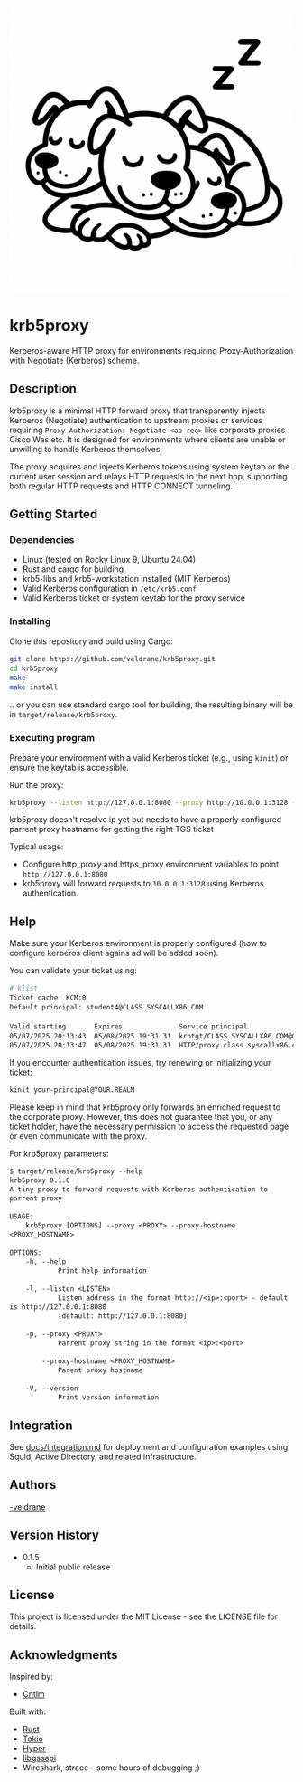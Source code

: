 ![krb5proxy logo](./images/krb5proxy.png) <!-- markdownlint-disable-line first-line-heading -->

# krb5proxy

Kerberos-aware HTTP proxy for environments requiring Proxy-Authorization with Negotiate (Kerberos) scheme.

## Description

krb5proxy is a minimal HTTP forward proxy that transparently injects Kerberos (Negotiate) authentication
to upstream proxies or services requiring `Proxy-Authorization: Negotiate <ap req>` like corporate proxies
Cisco Was etc. It is designed for environments where clients are unable or unwilling to handle Kerberos themselves.

The proxy acquires and injects Kerberos tokens using system keytab or the current user session
and relays HTTP requests to the next hop, supporting both regular HTTP requests and HTTP CONNECT tunneling.

## Getting Started

### Dependencies

* Linux (tested on Rocky Linux 9, Ubuntu 24.04)
* Rust and cargo for building
* krb5-libs and krb5-workstation installed (MIT Kerberos)
* Valid Kerberos configuration in `/etc/krb5.conf`
* Valid Kerberos ticket or system keytab for the proxy service

### Installing

Clone this repository and build using Cargo:

```bash
git clone https://github.com/veldrane/krb5proxy.git
cd krb5proxy
make
make install
```

.. or you can use standard cargo tool for building, the resulting binary will be in `target/release/krb5proxy`.


### Executing program

Prepare your environment with a valid Kerberos ticket (e.g., using `kinit`) or ensure the keytab is accessible.

Run the proxy:

```bash
krb5proxy --listen http://127.0.0.1:8080 --proxy http://10.0.0.1:3128 --proxy-hostname proxy.foo.com
```

krb5proxy doesn't resolve ip yet but needs to have a properly configured parrent proxy hostname for getting the right TGS ticket 

Typical usage:
- Configure http_proxy and https_proxy environment variables to point `http://127.0.0.1:8080`
- krb5proxy will forward requests to `10.0.0.1:3128` using Kerberos authentication.

## Help

Make sure your Kerberos environment is properly configured (how to configure kerberos client agains ad will be added soon). 

You can validate your ticket using:

```bash
# klist
Ticket cache: KCM:0
Default principal: student4@CLASS.SYSCALLX86.COM

Valid starting       Expires              Service principal
05/07/2025 20:13:43  05/08/2025 19:31:31  krbtgt/CLASS.SYSCALLX86.COM@CLASS.SYSCALLX86.COM
05/07/2025 20:13:47  05/08/2025 19:31:31  HTTP/proxy.class.syscallx86.com@CLASS.SYSCALLX86.COM
```

If you encounter authentication issues, try renewing or initializing your ticket:

```bash
kinit your-principal@YOUR.REALM
```

Please keep in mind that krb5proxy only forwards an enriched request to the corporate proxy. However, this does not guarantee that you, 
or any ticket holder, have the necessary permission to access the requested page or even communicate with the proxy.

For krb5proxy parameters:

```
$ target/release/krb5proxy --help
krb5proxy 0.1.0
A tiny proxy to forward requests with Kerberos authentication to parrent proxy

USAGE:
    krb5proxy [OPTIONS] --proxy <PROXY> --proxy-hostname <PROXY_HOSTNAME>

OPTIONS:
    -h, --help
            Print help information

    -l, --listen <LISTEN>
            Listen address in the format http://<ip>:<port> - default is http://127.0.0.1:8080
            [default: http://127.0.0.1:8080]

    -p, --proxy <PROXY>
            Parrent proxy string in the format <ip>:<port>

        --proxy-hostname <PROXY_HOSTNAME>
            Parent proxy hostname

    -V, --version
            Print version information
```
## Integration

See [docs/integration.md](docs/integrations.md) for deployment and configuration examples
using Squid, Active Directory, and related infrastructure.

## Authors

[-veldrane](https://github.com/veldrane)

## Version History

* 0.1.5
    * Initial public release

## License

This project is licensed under the MIT License - see the LICENSE file for details.

## Acknowledgments

Inspired by:
* [Cntlm](https://sourceforge.net/projects/cntlm/)

Built with:
* [Rust](https://www.rust-lang.org/)
* [Tokio](https://tokio.rs/)
* [Hyper](https://hyper.rs/)
* [libgssapi](https://github.com/heim-rs/gssapi)
* Wireshark, strace - some hours of debugging ;)
 
